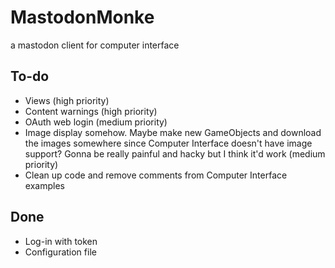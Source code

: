 # MastodonMonke
a mastodon client for computer interface

## To-do
- Views (high priority)
- Content warnings (high priority)
- OAuth web login (medium priority)
- Image display somehow. Maybe make new GameObjects and download the images somewhere since Computer Interface doesn't have image support? Gonna be really painful and hacky but I think it'd work (medium priority)
- Clean up code and remove comments from Computer Interface examples
## Done
- Log-in with token
- Configuration file
